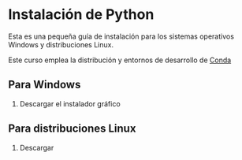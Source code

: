 # Instalación de Python
Esta es una pequeña guía de instalación para los sistemas operativos Windows y distribuciones Linux.

Este curso emplea la distribución y entornos de desarrollo de [Conda](https://www.anaconda.com/download/success)

## Para Windows

1. Descargar el instalador gráfico

## Para distribuciones Linux

1. Descargar 



